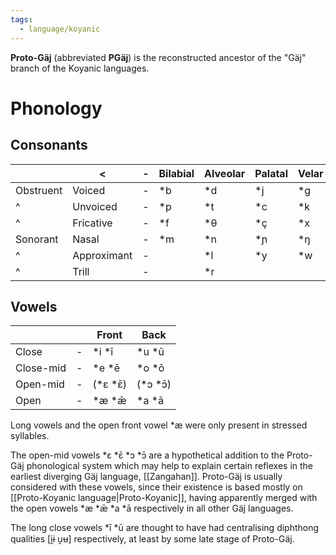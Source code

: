 ```yaml
---
tags:
  - language/koyanic
---
```

**Proto-Gäj** (abbreviated **PGäj**) is the reconstructed ancestor of the "Gäj" branch of the Koyanic languages.
# Phonology
## Consonants
|           | <           | -   | Bilabial | Alveolar | Palatal | Velar | Glottal |
| --------- | ----------- | --- | -------- | -------- | ------- | ----- | ------- |
| Obstruent | Voiced      | -   | \*b      | \*d      | \*j     | \*g   |         |
| ^         | Unvoiced    | -   | \*p      | \*t      | \*c     | \*k   |         |
| ^         | Fricative   | -   | \*f      | \*θ      | \*ç     | \*x   | \*h     |
| Sonorant  | Nasal       | -   | \*m      | \*n      | \*ɲ     | \*ŋ   |         |
| ^         | Approximant | -   |          | \*l      | \*y     | \*w   |         |
| ^         | Trill       | -   |          | \*r      |         |       |         |
## Vowels
|           |     | Front      | Back       |
| --------- | --- | ---------- | ---------- |
| Close     | -   | \*i \*ī    | \*u \*ū    |
| Close-mid | -   | \*e \*ē    | \*o \*ō    |
| Open-mid  | -   | (\*ɛ \*ɛ̄) | (\*ɔ \*ɔ̄) |
| Open      | -   | \*æ \*ǣ   | \*a \*ā    |
Long vowels and the open front vowel \*æ were only present in stressed syllables.

The open-mid vowels \*ɛ \*ɛ̄ \*ɔ \*ɔ̄ are a hypothetical addition to the Proto-Gäj phonological system which may help to explain certain reflexes in the earliest diverging Gäj language, [[Zangahan]]. Proto-Gäj is usually considered with these vowels, since their existence is based mostly on [[Proto-Koyanic language|Proto-Koyanic]], having apparently merged with the open vowels \*æ \*ǣ \*a \*ā respectively in all other Gäj languages.

The long close vowels \*ī \*ū are thought to have had centralising diphthong qualities [i̯ɨ u̯ʉ] respectively, at least by some late stage of Proto-Gäj.